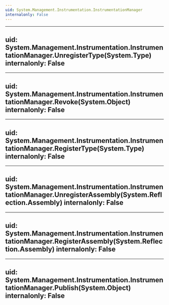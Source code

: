 ```yaml
---
uid: System.Management.Instrumentation.InstrumentationManager
internalonly: False
---
```


---
uid: System.Management.Instrumentation.InstrumentationManager.UnregisterType(System.Type)
internalonly: False
---

---
uid: System.Management.Instrumentation.InstrumentationManager.Revoke(System.Object)
internalonly: False
---

---
uid: System.Management.Instrumentation.InstrumentationManager.RegisterType(System.Type)
internalonly: False
---

---
uid: System.Management.Instrumentation.InstrumentationManager.UnregisterAssembly(System.Reflection.Assembly)
internalonly: False
---

---
uid: System.Management.Instrumentation.InstrumentationManager.RegisterAssembly(System.Reflection.Assembly)
internalonly: False
---

---
uid: System.Management.Instrumentation.InstrumentationManager.Publish(System.Object)
internalonly: False
---
